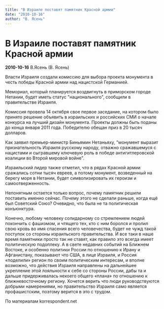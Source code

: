 ```yaml
---
title: "В Израиле поставят памятник Красной армии"
date: "2010-10-16"
author: "В. Ясень"
---
```


# В Израиле поставят памятник Красной армии

**2010-10-16** В.Ясень (В. Ясень)

Власти Израиля создали комиссию для выбора проекта монумента в честь победы Красной армии над нацистской Германией.

Мемориал, который планируется воздвигнуть в приморском городе Нетании, будет иметь статус "национального", сообщили в правительстве Израиля.

Комиссия провела 14 октября свое первое заседание, на котором было принято решение объявить в израильских и российских СМИ о начале конкурса на лучший дизайн монумента. Проекты должны быть поданы до конца января 2011 года. Победителю обещан приз в 20 тысяч долларов.

Как заявил премьер-министр Биньямин Нетаньяху, "монумент выразит признательность Израиля русскому народу, отважно сражавшемуся с нацистами и сыгравшему ключевую роль в победе антигитлеровской коалиции во Второй мировой войне".

Израильский лидер также отметил, что в рядах Красной армии сражались сотни тысяч евреев, а потому монумент, возведенный на берегу моря в Нетании, будет символизировать их героизм и самоотверженность.

Непонятным остается только вопрос, почему памятник решили поставить именно сейчас. Почему этого не сделали раньше, когда ещё был Советский Союз? Очевидно, что была не та политическая конъюнктура.

Конечно, любому человеку солидарному со стремлением людей покончить с фашизмом, и чтящего тех, кто с ним боролся и пролил свою кровь во имя спасения всего человечества, будет не чужд такой поступок со стороны израильского правительства. И все таки в наше время памятники просто так не ставят, как правило это всегда имеет политическую подоплеку. А в свете недавних событий на Ближнем Востоке, и особенно политики России по отношению к Ирану и Афганистану, показывают что США, в лице Израиля, и Россия «поделили» регион по своим политическим интересам, и вполне возможно, что действия Израиля направлены на дальнейшее укрепление этой лояльности к себе со стороны России, дабы та и дальше придерживалась некоего общего «плана» по отношению к ближневосточному региону. Хочется верить что люди руководствуются добрыми намерениями, но правительство Израиля само является профашистским, поэтому верится в это с трудом.

По материалам korrespondent.net